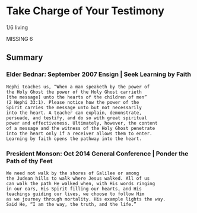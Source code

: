 # Take Charge of Your Testimony

1/6 living

MISSING 6
## Summary

### Elder Bednar: September 2007 Ensign | Seek Learning by Faith
```
Nephi teaches us, “When a man speaketh by the power of
the Holy Ghost the power of the Holy Ghost carrieth 
[the message] unto the hearts of the children of men” 
(2 Nephi 33:1). Please notice how the power of the 
Spirit carries the message unto but not necessarily 
into the heart. A teacher can explain, demonstrate, 
persuade, and testify, and do so with great spiritual 
power and effectiveness. Ultimately, however, the content 
of a message and the witness of the Holy Ghost penetrate 
into the heart only if a receiver allows them to enter. 
Learning by faith opens the pathway into the heart.
```


### President Monson: Oct 2014 General Conference | Ponder the Path of thy Feet
```
We need not walk by the shores of Galilee or among
the Judean hills to walk where Jesus walked. All of us
can walk the path He walked when, with His words ringing
in our ears, His Spirit filling our hearts, and His
teachings guiding our lives, we choose to follow Him
as we journey through mortality. His example lights the way.
Said He, “I am the way, the truth, and the life.”
```

###
```

```


###
```

```

###
```

```

###
```

```

###
```

```

###
```

```

